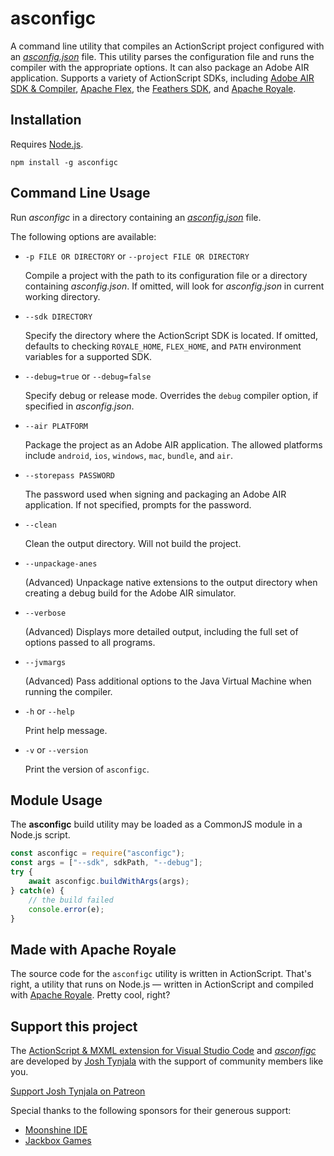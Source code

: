 # asconfigc

A command line utility that compiles an ActionScript project configured with an [*asconfig.json*](https://github.com/BowlerHatLLC/vscode-as3mxml/wiki/asconfig.json) file. This utility parses the configuration file and runs the compiler with the appropriate options. It can also package an Adobe AIR application. Supports a variety of ActionScript SDKs, including [Adobe AIR SDK & Compiler](https://www.adobe.com/devnet/air/air-sdk-download.html), [Apache Flex](https://flex.apache.org), the [Feathers SDK](https://feathersui.com/sdk/), and [Apache Royale](https://royale.apache.org/).

## Installation

Requires [Node.js](https://nodejs.org/).

```
npm install -g asconfigc
```

## Command Line Usage

Run *asconfigc* in a directory containing an [*asconfig.json*](https://github.com/BowlerHatLLC/vscode-as3mxml/wiki/asconfig.json) file.

The following options are available:

* `-p FILE OR DIRECTORY` or `--project FILE OR DIRECTORY`

	Compile a project with the path to its configuration file or a directory containing *asconfig.json*. If omitted, will look for *asconfig.json* in current working directory.

* `--sdk DIRECTORY`

	Specify the directory where the ActionScript SDK is located. If omitted, defaults to checking `ROYALE_HOME`, `FLEX_HOME`, and `PATH` environment variables for a supported SDK.

* `--debug=true` or `--debug=false`

	Specify debug or release mode. Overrides the `debug` compiler option, if specified in *asconfig.json*.

* `--air PLATFORM`

	Package the project as an Adobe AIR application. The allowed platforms include `android`, `ios`, `windows`, `mac`, `bundle`, and `air`.

* `--storepass PASSWORD`

	The password used when signing and packaging an Adobe AIR application. If not specified, prompts for the password.

* `--clean`

	Clean the output directory. Will not build the project.

* `--unpackage-anes`

	(Advanced) Unpackage native extensions to the output directory when creating a debug build for the Adobe AIR simulator.

* `--verbose`

	(Advanced) Displays more detailed output, including the full set of options passed to all programs.

* `--jvmargs`

	(Advanced) Pass additional options to the Java Virtual Machine when running the compiler.

* `-h` or `--help`

	Print help message.

* `-v` or `--version`

	Print the version of `asconfigc`.

## Module Usage

The **asconfigc** build utility may be loaded as a CommonJS module in a Node.js script.

```js
const asconfigc = require("asconfigc");
const args = ["--sdk", sdkPath, "--debug"];
try {
	await asconfigc.buildWithArgs(args);
} catch(e) {
	// the build failed
	console.error(e);
}
```

## Made with Apache Royale

The source code for the `asconfigc` utility is written in ActionScript. That's right, a utility that runs on Node.js — written in ActionScript and compiled with [Apache Royale](https://royale.apache.org/). Pretty cool, right?

## Support this project

The [ActionScript & MXML extension for Visual Studio Code](https://as3mxml.com/) and [*asconfigc*](https://www.npmjs.com/package/asconfigc) are developed by [Josh Tynjala](https://patreon.com/josht) with the support of community members like you.

[Support Josh Tynjala on Patreon](https://patreon.com/josht)

Special thanks to the following sponsors for their generous support:

- [Moonshine IDE](https://moonshine-ide.com/)
- [Jackbox Games](https://jackboxgames.com)